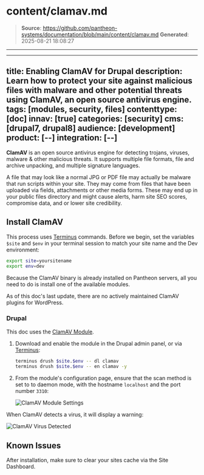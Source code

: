 # content/clamav.md

> **Source**: https://github.com/pantheon-systems/documentation/blob/main/content/clamav.md
> **Generated**: 2025-08-21 18:08:27

---

---
title: Enabling ClamAV for Drupal
description: Learn how to protect your site against malicious files with malware and other potential threats using ClamAV, an open source antivirus engine.
tags: [modules, security, files]
contenttype: [doc]
innav: [true]
categories: [security]
cms: [drupal7, drupal8]
audience: [development]
product: [--]
integration: [--]
---

**ClamAV** is an open source antivirus engine for detecting trojans, viruses, malware & other malicious threats. It supports multiple file formats, file and archive unpacking, and multiple signature languages.

A file that may look like a normal JPG or PDF file may actually be malware that run scripts within your site. They may come from files that have been uploaded via fields, attachments or other media forms. These may end up in your public files directory and might cause alerts, harm site SEO scores, compromise data, and or lower site credibility.

## Install ClamAV

<Alert title="Exports" type="export">

This process uses [Terminus](/terminus) commands. Before we begin, set the variables `$site` and `$env` in your terminal session to match your site name and the Dev environment:

```bash
export site=yoursitename
export env=dev
```

</Alert>

Because the ClamAV binary is already installed on Pantheon servers, all you need to do is install one of the available modules.

<Alert title="Note" type="info">

As of this doc's last update, there are no actively maintained ClamAV plugins for WordPress.

</Alert>

### Drupal

This doc uses the [ClamAV Module](https://www.drupal.org/project/clamav).

1. Download and enable the module in the Drupal admin panel, or via [Terminus](/terminus):

   ```bash
   terminus drush $site.$env -- dl clamav
   terminus drush $site.$env -- en clamav -y
   ```

2. From the module's configuration page, ensure that the scan method is set to to daemon mode, with the hostname `localhost` and the port number `3310`:

   ![ClamAV Module Settings](../images/clamav-settings.png)

When ClamAV detects a virus, it will display a warning:

![ClamAV Virus Detected](../images/clamav-detection.png)

## Known Issues

After installation, make sure to clear your sites cache via the Site Dashboard.
